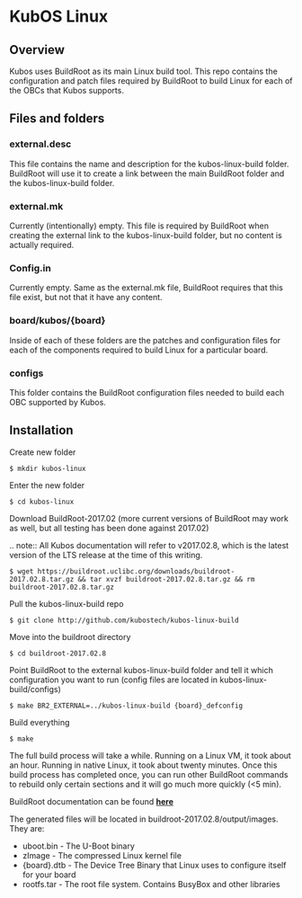 # KubOS Linux

## Overview

Kubos uses BuildRoot as its main Linux build tool.  This repo contains the configuration and patch files required by BuildRoot to build
Linux for each of the OBCs that Kubos supports.

## Files and folders

### external.desc

This file contains the name and description for the kubos-linux-build folder.  BuildRoot will use it to create a link between the 
main BuildRoot folder and the kubos-linux-build folder.

### external.mk

Currently (intentionally) empty.  This file is required by BuildRoot when creating the external link to the kubos-linux-build folder,
but no content is actually required.

### Config.in

Currently empty.  Same as the external.mk file, BuildRoot requires that this file exist, but not that it have any content.

### board/kubos/{board}

Inside of each of these folders are the patches and configuration files for each of the components required to build Linux for
a particular board.

### configs

This folder contains the BuildRoot configuration files needed to build each OBC supported by Kubos.

## Installation

Create new folder

    $ mkdir kubos-linux

Enter the new folder

    $ cd kubos-linux
  
Download BuildRoot-2017.02 (more current versions of BuildRoot may work as well,
but all testing has been done against 2017.02)

.. note:: All Kubos documentation will refer to v2017.02.8, which is the latest version of the LTS release at the time of this writing.

    $ wget https://buildroot.uclibc.org/downloads/buildroot-2017.02.8.tar.gz && tar xvzf buildroot-2017.02.8.tar.gz && rm buildroot-2017.02.8.tar.gz
  
Pull the kubos-linux-build repo

    $ git clone http://github.com/kubostech/kubos-linux-build
  
Move into the buildroot directory

    $ cd buildroot-2017.02.8
  
Point BuildRoot to the external kubos-linux-build folder and tell it which configuration you want to run (config files are located in
kubos-linux-build/configs)

    $ make BR2_EXTERNAL=../kubos-linux-build {board}_defconfig
  
Build everything

    $ make
  
The full build process will take a while.  Running on a Linux VM, it took about an hour.  Running in native Linux, it took about
twenty minutes.  Once this build process has completed once, you can run other BuildRoot commands to rebuild only certain sections
and it will go much more quickly (<5 min).

BuildRoot documentation can be found [**here**](https://buildroot.org/docs.html)

The generated files will be located in buildroot-2017.02.8/output/images.  They are:

- uboot.bin   - The U-Boot binary
- zImage      - The compressed Linux kernel file
- {board}.dtb - The Device Tree Binary that Linux uses to configure itself for your board
- rootfs.tar  - The root file system.  Contains BusyBox and other libraries
  

